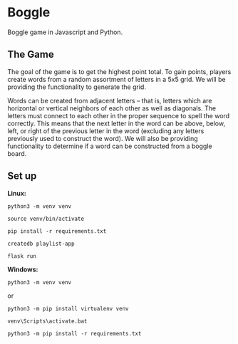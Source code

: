 # Boggle

Boggle game in Javascript and Python.

## The Game

The goal of the game is to get the highest point total. To gain points, players create words from a random assortment of letters in a 5x5 grid. We will be providing the functionality to generate the grid.

Words can be created from adjacent letters – that is, letters which are horizontal or vertical neighbors of each other as well as diagonals. The letters must connect to each other in the proper sequence to spell the word correctly. This means that the next letter in the word can be above, below, left, or right of the previous letter in the word (excluding any letters previously used to construct the word). We will also be providing functionality to determine if a word can be constructed from a boggle board.

## Set up

__Linux:__

```python3 -m venv venv```

```source venv/bin/activate```

```pip install -r requirements.txt```

```createdb playlist-app```

```flask run```

__Windows:__

```python3 -m venv venv```

or

```python3 -m pip install virtualenv venv```

```venv\Scripts\activate.bat```

```python3 -m pip install -r requirements.txt```